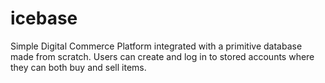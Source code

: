 # icebase
Simple Digital Commerce Platform integrated with a primitive database made from scratch. Users can create and log in to stored accounts where they can both buy and sell items.
